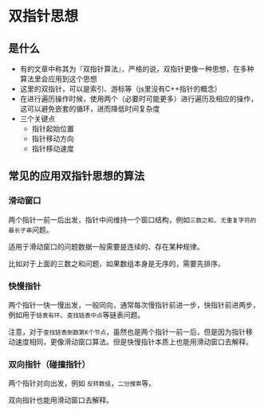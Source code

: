 # 双指针思想

## 是什么

- 有的文章中称其为『双指针算法』，严格的说，双指针更像一种思想，在多种算法里会应用到这个思想
- 这里的双指针，可以是索引、游标等（js里没有C++指针的概念）
- 在进行遍历操作时候，使用两个（必要时可能更多）进行遍历及相应的操作，这可以避免嵌套的循环，进而降低时间复杂度
- 三个关键点
  - 指针起始位置
  - 指针移动方向
  - 指针移动速度

## 常见的应用双指针思想的算法

### 滑动窗口

两个指针一前一后出发，指针中间维持一个窗口结构，例如`三数之和`、`无重复字符的最长子串`问题。

适用于滑动窗口的问题数据一般需要是连续的、存在某种规律。

比如对于上面的三数之和问题，如果数组本身是无序的，需要先排序。

### 快慢指针
两个指针一快一慢出发，一般同向，通常每次慢指针前进一步，快指针前进两步，例如用于`链表有环`、`查找链表中点`等链表问题。

注意，对于`查找链表倒数第K个节点`，虽然也是两个指针一前一后，但是因为指针移动速度相同，更像滑动窗口算法。但是快慢指针本质上也能用滑动窗口去解释。

### 双向指针（碰撞指针）
两个指针对向出发，例如 `反转数组`，`二分搜索`等。

双向指针也能用滑动窗口去解释。